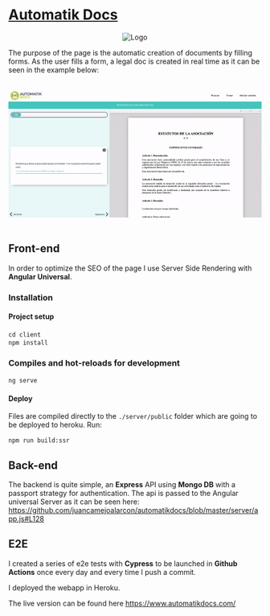 # [Automatik Docs](https://www.automatikdocs.com/)

<p align="center">
  <img src="https://www.automatikdocs.com/assets/images/logo.png"  alt="Logo"/>
</p>
<p>
    The purpose of the page is the automatic creation of documents by filling forms. As the user fills a form, a legal doc is created in real time as it can be seen in the example below:
</p>
<br/>
<kbd>
    <img src="./server/readme.gif"  alt="Logo"/>
</kbd>
<br/>
<br/>

## Front-end
<p>In order to optimize the SEO of the page I use Server Side Rendering with <strong>Angular Universal</strong>.</p>

### Installation

#### Project setup
```
cd client
npm install
```
### Compiles and hot-reloads for development

```
ng serve
```
#### Deploy
Files are compiled directly to the `./server/public` folder which are going to be deployed to heroku. Run:
```
npm run build:ssr
```

## Back-end
The backend is quite simple, an <strong>Express</strong> API using <strong>Mongo DB</strong> with a passport strategy for authentication. The api is passed to the Angular universal Server as it can be seen here:
https://github.com/juancamejoalarcon/automatikdocs/blob/master/server/app.js#L128

## E2E
<p>I created a series of e2e tests with <strong>Cypress</strong> to be launched in <strong>Github Actions</strong> once every day and every time I push a commit.</p>
<p>I deployed the webapp in Heroku.</p>
<p>The live version can be found here <a href="https://www.automatikdocs.com/" target="_blank">https://www.automatikdocs.com/</a></p>

<!-- Angular universal -->
<!-- useArray -->
<!-- compilar angular universal -->
<!-- deploy.sh -->
<!-- npm install -->